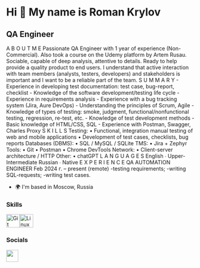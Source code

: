 Hi 👋 My name is Roman Krylov
=============================

QA Engineer
-----------

A B O U T M E Passionate QA Engineer with 1 year of experience (Non-Commercial). Also took a course on the Udemy platform by Artem Rusau. Sociable, capable of deep analysis, attentive to details. Ready to help provide a quality product to end users. I understand that active interaction with team members (analysts, testers, developers) and stakeholders is important and I want to be a reliable part of the team. S U M M A R Y - Experience in developing test documentation: test case, bug-report, checklist - Knowledge of the software development/testing life cycle - Experience in requirements analysis - Experience with a bug tracking system (Jira, Aure DevOps) - Understanding the principles of Scrum, Agile - Knowledge of types of testing: smoke, judgment, functional/nonfunctional testing, regression, re-test, etc. - Knowledge of test development methods - Basic knowledge of HTML/CSS, SQL - Experience with Postman, Swagger, Charles Proxy S K I L L S Testing: • Functional, integration manual testing of web and mobile applications • Development of test cases, checklists, bug reports Databases (DBMS): • SQL / MySQL / SQLite TMS: • Jira + Zephyr Tools: • Git • Postman • Chrome DevTools Network: • Client-server architecture / HTTP Other: • chatGPT L A N G U A G E S English ∙ Upper-Intermediate Russian ∙ Native E X P E R I E N C E QA AUTOMATION ENGINEER Feb 2024 г. – present (remote) -testing requirements; -writing SQL-requests; -writing test cases.

* 🌍  I'm based in Moscow, Russia

### Skills

<p align="left">
<a href="https://git-scm.com/" target="_blank" rel="noreferrer"><img src="https://raw.githubusercontent.com/danielcranney/readme-generator/main/public/icons/skills/git-colored.svg" width="36" height="36" alt="Git" /></a><a href="https://www.linux.org" target="_blank" rel="noreferrer"><img src="https://raw.githubusercontent.com/danielcranney/readme-generator/main/public/icons/skills/linux-colored.svg" width="36" height="36" alt="Linux" /></a>
</p>

### Socials

<p align="left"> <a href="https://www.github.com/RomanKrylovSG" target="_blank" rel="noreferrer"> <picture> <source media="(prefers-color-scheme: dark)" srcset="https://raw.githubusercontent.com/danielcranney/readme-generator/main/public/icons/socials/github-dark.svg" /> <source media="(prefers-color-scheme: light)" srcset="https://raw.githubusercontent.com/danielcranney/readme-generator/main/public/icons/socials/github.svg" /> <img src="https://raw.githubusercontent.com/danielcranney/readme-generator/main/public/icons/socials/github.svg" width="32" height="32" /> </picture> </a></p>
